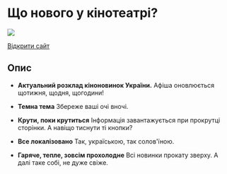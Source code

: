 # Що нового у кінотеатрі?

[<img src="https://i.ibb.co/r3fDcTB/346437.png">](https://mityaua.github.io/cinema-calendar/)

[Відкрити сайт](https://mityaua.github.io/cinema-calendar/)

## Опис  

-  **Актуальний розклад кіноновинок України.** Афіша оновлюється щотижня, щодня, щогодини!

-  **Темна тема** Збереже ваші очі вночі.

-  **Крути, поки крутиться** Інформація завантажується при прокрутці сторінки. А навіщо тиснути ті кнопки?

-  **Все локалізовано** Так, україською, так солов'їною.

-  **Гаряче, тепле, зовсім прохолодне** Всі новинки прокату зверху. А далі таке собі, не дуже свіже.